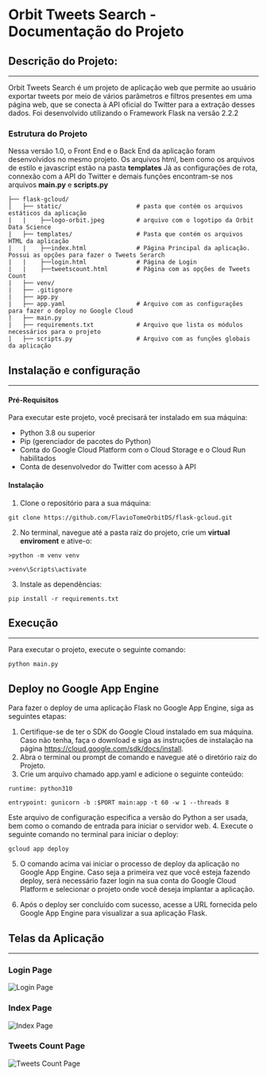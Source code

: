 # Orbit Tweets Search - Documentação do Projeto
## Descrição do Projeto:
---
Orbit Tweets Search é um projeto de aplicação web que permite ao usuário exportar tweets por meio de vários parâmetros e filtros presentes em uma página web, que se conecta à API oficial do Twitter para a extração desses dados. 
Foi desenvolvido utilizando o Framework Flask na versão 2.2.2

### Estrutura do Projeto
Nessa versão 1.0, o Front End e o Back End da aplicação foram desenvolvidos no mesmo projeto.
Os arquivos html, bem como os arquivos de estilo e javascript estão na pasta **templates**
Já as configurações de rota, connexão com a API do Twitter e demais funções encontram-se nos arquivos **main.py** e **scripts.py**
```
├── flask-gcloud/
│   ├── static/                     # pasta que contém os arquivos estáticos da aplicação  
|   |    ├──logo-orbit.jpeg         # arquivo com o logotipo da Orbit Data Science
|   ├── templates/                  # Pasta que contém os arquivos HTML da aplicação
|   |    ├──index.html              # Página Principal da aplicação. Possui as opções para fazer o Tweets Serarch
|   |    ├──login.html              # Página de Login
|   |    ├──tweetscount.html        # Página com as opções de Tweets Count
|   ├── venv/                           
|   ├── .gitignore
|   ├── app.py
|   ├── app.yaml                    # Arquivo com as configurações para fazer o deploy no Google Cloud
|   ├── main.py                       
|   ├── requirements.txt            # Arquivo que lista os módulos necessários para o projeto
|   ├── scripts.py                  # Arquivo com as funções globais da aplicação
```
## Instalação e configuração
---
#### Pré-Requisitos
Para executar este projeto, você precisará ter instalado em sua máquina:

* Python 3.8 ou superior
* Pip (gerenciador de pacotes do Python)
* Conta do Google Cloud Platform com o Cloud Storage e o Cloud Run habilitados
* Conta de desenvolvedor do Twitter com acesso à API

#### Instalação
1. Clone o repositório para a sua máquina:
```
git clone https://github.com/FlavioTomeOrbitDS/flask-gcloud.git

```
2. No terminal, navegue até a pasta raiz do projeto, crie um **virtual enviroment** e ative-o:
```
>python -m venv venv
```
```
>venv\Scripts\activate
```
3. Instale as dependências:
```
pip install -r requirements.txt

```

## Execução
---
Para executar o projeto, execute o seguinte comando:
```
python main.py

```
## Deploy no Google App Engine
Para fazer o deploy de uma aplicação Flask no Google App Engine, siga as seguintes etapas:

1. Certifique-se de ter o SDK do Google Cloud instalado em sua máquina. Caso não tenha, faça o download e siga as instruções de instalação na página https://cloud.google.com/sdk/docs/install.
3. Abra o terminal ou prompt de comando e navegue até o diretório raiz do Projeto.
4. Crie um arquivo chamado app.yaml e adicione o seguinte conteúdo:
```
runtime: python310

entrypoint: gunicorn -b :$PORT main:app -t 60 -w 1 --threads 8
```
Este arquivo de configuração especifica a versão do Python a ser usada, bem como o comando de entrada para iniciar o servidor web.
4. Execute o seguinte comando no terminal para iniciar o deploy:
```
gcloud app deploy
```
5. O comando acima vai iniciar o processo de deploy da aplicação no Google App Engine. Caso seja a primeira vez que você esteja fazendo deploy, será necessário fazer login na sua conta do Google Cloud Platform e selecionar o projeto onde você deseja implantar a aplicação.

6. Após o deploy ser concluído com sucesso, acesse a URL fornecida pelo Google App Engine para visualizar a sua aplicação Flask.

## Telas da Aplicação
---
### Login Page

![Login Page](https://user-images.githubusercontent.com/115179333/226707926-93e0b2e8-9660-440c-9e35-510017c9e9ee.png)

### Index Page
![Index Page](https://user-images.githubusercontent.com/115179333/226708353-7b93ed0e-ac02-40f1-a9da-c43156249588.png)

### Tweets Count Page
![Tweets Count Page](https://user-images.githubusercontent.com/115179333/226708420-d6e0cd4c-7c7b-4231-bb9a-c5c6f3fb7401.png)




